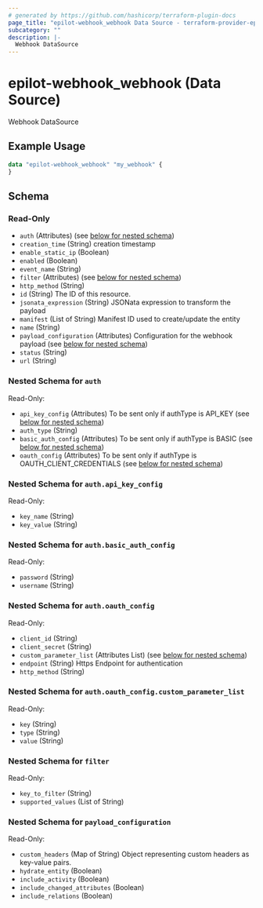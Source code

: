 ```yaml
---
# generated by https://github.com/hashicorp/terraform-plugin-docs
page_title: "epilot-webhook_webhook Data Source - terraform-provider-epilot-webhook"
subcategory: ""
description: |-
  Webhook DataSource
---
```


# epilot-webhook_webhook (Data Source)

Webhook DataSource

## Example Usage

```terraform
data "epilot-webhook_webhook" "my_webhook" {
}
```

<!-- schema generated by tfplugindocs -->
## Schema

### Read-Only

- `auth` (Attributes) (see [below for nested schema](#nestedatt--auth))
- `creation_time` (String) creation timestamp
- `enable_static_ip` (Boolean)
- `enabled` (Boolean)
- `event_name` (String)
- `filter` (Attributes) (see [below for nested schema](#nestedatt--filter))
- `http_method` (String)
- `id` (String) The ID of this resource.
- `jsonata_expression` (String) JSONata expression to transform the payload
- `manifest` (List of String) Manifest ID used to create/update the entity
- `name` (String)
- `payload_configuration` (Attributes) Configuration for the webhook payload (see [below for nested schema](#nestedatt--payload_configuration))
- `status` (String)
- `url` (String)

<a id="nestedatt--auth"></a>
### Nested Schema for `auth`

Read-Only:

- `api_key_config` (Attributes) To be sent only if authType is API_KEY (see [below for nested schema](#nestedatt--auth--api_key_config))
- `auth_type` (String)
- `basic_auth_config` (Attributes) To be sent only if authType is BASIC (see [below for nested schema](#nestedatt--auth--basic_auth_config))
- `oauth_config` (Attributes) To be sent only if authType is OAUTH_CLIENT_CREDENTIALS (see [below for nested schema](#nestedatt--auth--oauth_config))

<a id="nestedatt--auth--api_key_config"></a>
### Nested Schema for `auth.api_key_config`

Read-Only:

- `key_name` (String)
- `key_value` (String)


<a id="nestedatt--auth--basic_auth_config"></a>
### Nested Schema for `auth.basic_auth_config`

Read-Only:

- `password` (String)
- `username` (String)


<a id="nestedatt--auth--oauth_config"></a>
### Nested Schema for `auth.oauth_config`

Read-Only:

- `client_id` (String)
- `client_secret` (String)
- `custom_parameter_list` (Attributes List) (see [below for nested schema](#nestedatt--auth--oauth_config--custom_parameter_list))
- `endpoint` (String) Https Endpoint for authentication
- `http_method` (String)

<a id="nestedatt--auth--oauth_config--custom_parameter_list"></a>
### Nested Schema for `auth.oauth_config.custom_parameter_list`

Read-Only:

- `key` (String)
- `type` (String)
- `value` (String)




<a id="nestedatt--filter"></a>
### Nested Schema for `filter`

Read-Only:

- `key_to_filter` (String)
- `supported_values` (List of String)


<a id="nestedatt--payload_configuration"></a>
### Nested Schema for `payload_configuration`

Read-Only:

- `custom_headers` (Map of String) Object representing custom headers as key-value pairs.
- `hydrate_entity` (Boolean)
- `include_activity` (Boolean)
- `include_changed_attributes` (Boolean)
- `include_relations` (Boolean)
